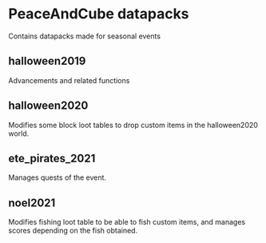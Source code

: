 # PeaceAndCube datapacks
Contains datapacks made for seasonal events

## halloween2019
Advancements and related functions

## halloween2020
Modifies some block loot tables to drop custom items in the halloween2020 world.

## ete_pirates_2021
Manages quests of the event.

## noel2021
Modifies fishing loot table to be able to fish custom items, and manages scores depending on the fish obtained.
